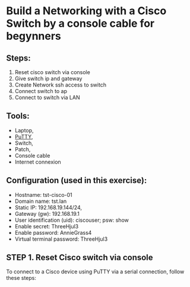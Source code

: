 # Build a Networking with a Cisco Switch by a console cable for begynners
## Steps:
1. Reset cisco switch via console
2. Give switch ip and gateway
3. Create Network ssh access to switch
4.  Connect switch to ap
5.  Connect to switch via LAN  
## Tools:
- Laptop, 
- [PuTTY](https://www.putty.org/),
- Switch,
- Patch, 
- Console cable  
- Internet connexion
## Configuration (used in this exercise):
- Hostname: tst-cisco-01
- Domain name: tst.lan 
- Static IP: 192.168.19.144/24, 
- Gateway (gw): 192.168.19.1 
- User identification (uid): ciscouser; psw: show
- Enable secret: ThreeHjul3
- Enable password: AnnieGrass4
- Virtual terminal password: ThreeHjul3

## STEP 1. Reset Cisco switch via console
To connect to a Cisco device using PuTTY via a serial connection, follow these steps:

